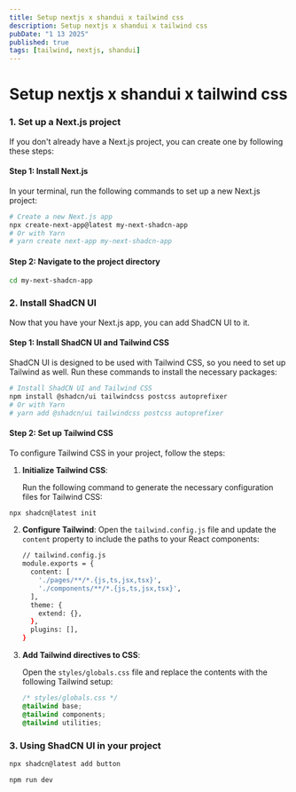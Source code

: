 ```yaml
---
title: Setup nextjs x shandui x tailwind css
description: Setup nextjs x shandui x tailwind css
pubDate: "1 13 2025"
published: true
tags: [tailwind, nextjs, shandui]
---
```


# Setup nextjs x shandui x tailwind css

### 1. **Set up a Next.js project**

If you don't already have a Next.js project, you can create one by following these steps:

#### Step 1: Install Next.js

In your terminal, run the following commands to set up a new Next.js project:

```bash
# Create a new Next.js app
npx create-next-app@latest my-next-shadcn-app
# Or with Yarn
# yarn create next-app my-next-shadcn-app
```

#### Step 2: Navigate to the project directory

```bash
cd my-next-shadcn-app
```

### 2. **Install ShadCN UI**

Now that you have your Next.js app, you can add ShadCN UI to it.

#### Step 1: Install ShadCN UI and Tailwind CSS

ShadCN UI is designed to be used with Tailwind CSS, so you need to set up Tailwind as well. Run these commands to install the necessary packages:

```bash
# Install ShadCN UI and Tailwind CSS
npm install @shadcn/ui tailwindcss postcss autoprefixer
# Or with Yarn
# yarn add @shadcn/ui tailwindcss postcss autoprefixer
```

#### Step 2: Set up Tailwind CSS

To configure Tailwind CSS in your project, follow the steps:

1. **Initialize Tailwind CSS**:

   Run the following command to generate the necessary configuration files for Tailwind CSS:

```bash
npx shadcn@latest init
```

2. **Configure Tailwind**: Open the `tailwind.config.js` file and update the `content` property to include the paths to your React components:

   ```bash
   // tailwind.config.js
   module.exports = {
     content: [
       './pages/**/*.{js,ts,jsx,tsx}',
       './components/**/*.{js,ts,jsx,tsx}',
     ],
     theme: {
       extend: {},
     },
     plugins: [],
   }
   ```

3. **Add Tailwind directives to CSS**:

   Open the `styles/globals.css` file and replace the contents with the following Tailwind setup:

   ```css
   /* styles/globals.css */
   @tailwind base;
   @tailwind components;
   @tailwind utilities;
   ```

### 3. **Using ShadCN UI in your project**

```bash
npx shadcn@latest add button
```

```bash
npm run dev
```
